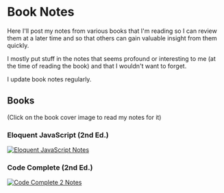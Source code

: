 # Book Notes
Here I'll post my notes from various books that I'm reading so I can review them at a later time and so that others can gain valuable insight from them quickly.

I mostly put stuff in the notes that seems profound or interesting to me (at the time of reading the book) and that I wouldn't want to forget.

I update book notes regularly.

## Books

(Click on the book cover image to read my notes for it)

### Eloquent JavaScript (2nd Ed.)
[![Eloquent JavaScript Notes](http://eloquentjavascript.net/img/cover.png)](https://github.com/DusanDimitric/book-notes/wiki/Eloquent-JavaScript)


### Code Complete (2nd Ed.)
[![Code Complete 2 Notes](http://cc2e.com/_img/cc2e-cover-small.gif)](https://github.com/DusanDimitric/book-notes/wiki/Code-Complete-2)
